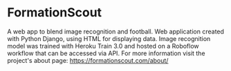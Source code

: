 # FormationScout
A web app to blend image recognition and football. 
Web application created with Python Django, using HTML for displaying data. Image recognition model was trained with Heroku Train 3.0 and hosted on a Roboflow workflow that can be accessed via API. 
For more information visit the project's about page: https://formationscout.com/about/

